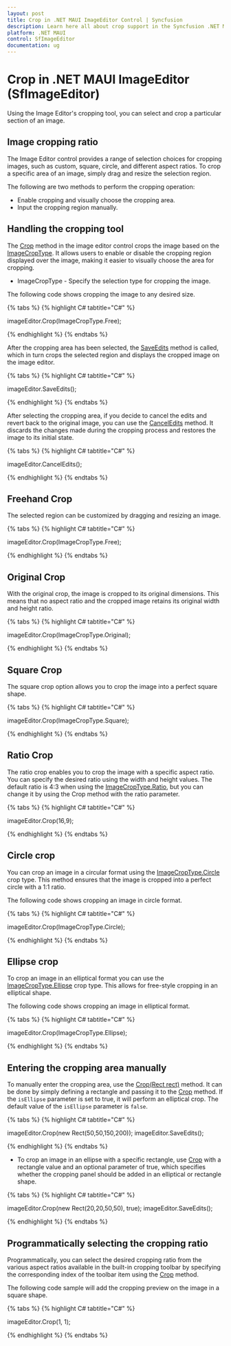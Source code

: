 ```yaml
---
layout: post
title: Crop in .NET MAUI ImageEditor Control | Syncfusion
description: Learn here all about crop support in the Syncfusion .NET MAUI ImageEditor (SfImageEditor) control.
platform: .NET MAUI
control: SfImageEditor
documentation: ug
---
```


# Crop in .NET MAUI ImageEditor (SfImageEditor)

Using the Image Editor's cropping tool, you can select and crop a particular section of an image.

## Image cropping ratio

The Image Editor control provides a range of selection choices for cropping images, such as custom, square, circle, and different aspect ratios. To crop a specific area of an image, simply drag and resize the selection region.

The following are two methods to perform the cropping operation:

* Enable cropping and visually choose the cropping area.
* Input the cropping region manually.

## Handling the cropping tool

The [Crop](https://help.syncfusion.com/cr/maui/Syncfusion.Maui.ImageEditor.SfImageEditor.html#Syncfusion_Maui_ImageEditor_SfImageEditor_Crop_Syncfusion_Maui_ImageEditor_ImageCropType_) method in the image editor control crops the image based on the [ImageCropType](https://help.syncfusion.com/cr/maui/Syncfusion.Maui.ImageEditor.ImageCropType.html). It allows users to enable or disable the cropping region displayed over the image, making it easier to visually choose the area for cropping.

* ImageCropType - Specify the selection type for cropping the image.

 The following code shows cropping the image to any desired size.

{% tabs %}
{% highlight C# tabtitle="C#" %}

imageEditor.Crop(ImageCropType.Free);

{% endhighlight %}
{% endtabs %}

After the cropping area has been selected, the [SaveEdits](https://help.syncfusion.com/cr/maui/Syncfusion.Maui.ImageEditor.SfImageEditor.html#Syncfusion_Maui_ImageEditor_SfImageEditor_SaveEdits) method is called, which in turn crops the selected region and displays the cropped image on the image editor.

{% tabs %}
{% highlight C# tabtitle="C#" %}

imageEditor.SaveEdits();

{% endhighlight %}
{% endtabs %}

After selecting the cropping area, if you decide to cancel the edits and revert back to the original image, you can use the [CancelEdits](https://help.syncfusion.com/cr/maui/Syncfusion.Maui.ImageEditor.SfImageEditor.html#Syncfusion_Maui_ImageEditor_SfImageEditor_CancelEdits) method. It discards the changes made during the cropping process and restores the image to its initial state.

{% tabs %}
{% highlight C# tabtitle="C#" %}

imageEditor.CancelEdits();

{% endhighlight %}
{% endtabs %}

## Freehand Crop

The selected region can be customized by dragging and resizing an image.

{% tabs %}
{% highlight C# tabtitle="C#" %}

imageEditor.Crop(ImageCropType.Free);

{% endhighlight %}
{% endtabs %}

## Original Crop

With the original crop, the image is cropped to its original dimensions. This means that no aspect ratio and the cropped image retains its original width and height ratio.

{% tabs %}
{% highlight C# tabtitle="C#" %}

imageEditor.Crop(ImageCropType.Original);

{% endhighlight %}
{% endtabs %}

## Square Crop

The square crop option allows you to crop the image into a perfect square shape.

{% tabs %}
{% highlight C# tabtitle="C#" %}

imageEditor.Crop(ImageCropType.Square);

{% endhighlight %}
{% endtabs %}

## Ratio Crop

The ratio crop enables you to crop the image with a specific aspect ratio. You can specify the desired ratio using the width and height values. The default ratio is 4:3 when using the [ImageCropType.Ratio](https://help.syncfusion.com/cr/maui/Syncfusion.Maui.ImageEditor.ImageCropType.html#Syncfusion_Maui_ImageEditor_ImageCropType_Ratio), but you can change it by using the Crop method with the ratio parameter.  

{% tabs %}
{% highlight C# tabtitle="C#" %}

imageEditor.Crop(16,9);

{% endhighlight %}
{% endtabs %}

## Circle crop

You can crop an image in a circular format using the [ImageCropType.Circle](https://help.syncfusion.com/cr/maui/Syncfusion.Maui.ImageEditor.ImageCropType.html#Syncfusion_Maui_ImageEditor_ImageCropType_Circle) crop type. This method ensures that the image is cropped into a perfect circle with a 1:1 ratio.

The following code shows cropping an image in circle format.

{% tabs %}
{% highlight C# tabtitle="C#" %}

imageEditor.Crop(ImageCropType.Circle);

{% endhighlight %}
{% endtabs %}

## Ellipse crop

To crop an image in an elliptical format you can use the [ImageCropType.Ellipse](https://help.syncfusion.com/cr/maui/Syncfusion.Maui.ImageEditor.ImageCropType.html#Syncfusion_Maui_ImageEditor_ImageCropType_Ellipse) crop type. This allows for free-style cropping in an elliptical shape.

 The following code shows cropping an image in elliptical format.

{% tabs %}
{% highlight C# tabtitle="C#" %}

imageEditor.Crop(ImageCropType.Ellipse);

{% endhighlight %}
{% endtabs %}

## Entering the cropping area manually

To manually enter the cropping area, use the [Crop(Rect rect)](https://help.syncfusion.com/cr/maui/Syncfusion.Maui.ImageEditor.SfImageEditor.html#Syncfusion_Maui_ImageEditor_SfImageEditor_Crop_Microsoft_Maui_Graphics_Rect_System_Boolean_) method. It can be done by simply defining a rectangle and passing it to the [Crop](https://help.syncfusion.com/cr/maui/Syncfusion.Maui.ImageEditor.SfImageEditor.html#Syncfusion_Maui_ImageEditor_SfImageEditor_Crop_Syncfusion_Maui_ImageEditor_ImageCropType_) method. If the `isEllipse` parameter is set to true, it will perform an elliptical crop. The default value of the `isEllipse` parameter is `false`.

{% tabs %}
{% highlight C# tabtitle="C#" %}

imageEditor.Crop(new Rect(50,50,150,200));
imageEditor.SaveEdits();

{% endhighlight %}
{% endtabs %}

* To crop an image in an ellipse with a specific rectangle, use [Crop](https://help.syncfusion.com/cr/maui/Syncfusion.Maui.ImageEditor.SfImageEditor.html#Syncfusion_Maui_ImageEditor_SfImageEditor_Crop_Syncfusion_Maui_ImageEditor_ImageCropType_) with a rectangle value and an optional parameter of true, which specifies whether the cropping panel should be added in an elliptical or rectangle shape.

{% tabs %}
{% highlight C# tabtitle="C#" %}

imageEditor.Crop(new Rect(20,20,50,50), true);
imageEditor.SaveEdits();   

{% endhighlight %} 
{% endtabs %}

## Programmatically selecting the cropping ratio

Programmatically, you can select the desired cropping ratio from the various aspect ratios available in the built-in cropping toolbar by specifying the corresponding index of the toolbar item using the [Crop](https://help.syncfusion.com/cr/maui/Syncfusion.Maui.ImageEditor.SfImageEditor.html#Syncfusion_Maui_ImageEditor_SfImageEditor_Crop_Syncfusion_Maui_ImageEditor_ImageCropType_) method.

The following code sample will add the cropping preview on the image in a square shape.

{% tabs %}
{% highlight C# tabtitle="C#" %}

 imageEditor.Crop(1, 1);

{% endhighlight %}
{% endtabs %}